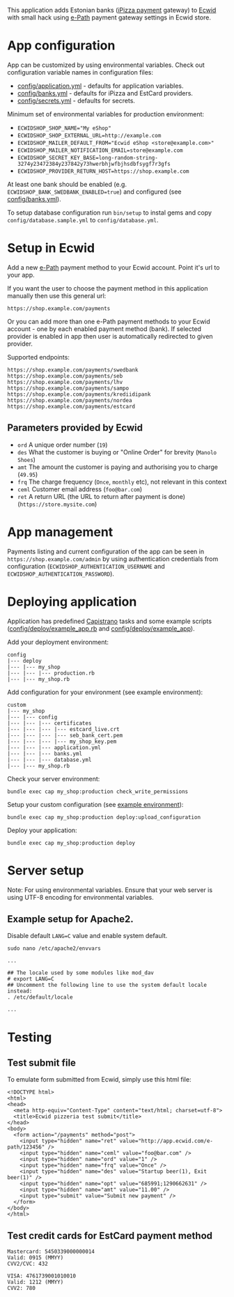 This application adds Estonian banks ([iPizza payment](https://github.com/Voog/ipizza) gateway) to [Ecwid](http://www.ecwid.com) with small hack using [e-Path](http://kb.ecwid.com/e-Path) payment gateway settings in Ecwid store.

# App configuration

App can be customized by using environmental variables. Check out configuration variable names in configuration files:

* [config/application.yml](./config/application.yml) - defaults for application variables.
* [config/banks.yml](./config/banks.yml) - defaults for iPizza and EstCard providers.
* [config/secrets.yml](./config/secrets.yml) - defaults for secrets.

Minimum set of environmental variables for production environment:

* `ECWIDSHOP_SHOP_NAME="My eShop"`
* `ECWIDSHOP_SHOP_EXTERNAL_URL=http://example.com`
* `ECWIDSHOP_MAILER_DEFAULT_FROM="Ecwid eShop <store@example.com>"`
* `ECWIDSHOP_MAILER_NOTIFICATION_EMAIL=store@example.com`
* `ECWIDSHOP_SECRET_KEY_BASE=long-random-string-3274y23472384y237842y73hwerbhjwfbjhsdbfsygf7r3gfs`
* `ECWIDSHOP_PROVIDER_RETURN_HOST=https://shop.example.com`

At least one bank should be enabled (e.g. `ECWIDSHOP_BANK_SWEDBANK_ENABLED=true`) and configured (see [config/banks.yml](./config/banks.yml)).

To setup database configuration run `bin/setup` to instal gems and copy `config/database.sample.yml` to `config/database.yml`.

# Setup in Ecwid

Add a new [e-Path](http://kb.ecwid.com/e-Path) payment method to your Ecwid account. Point it's url to your app.

If you want the user to choose the payment method in this application manually then use this general url:

```
https://shop.example.com/payments
```

Or you can add more than one e-Path payment methods to your Ecwid account - one by each enabled payment method (bank). If selected provider is enabled in app then user is automatically redirected to given provider.

Supported endpoints:

```
https://shop.example.com/payments/swedbank
https://shop.example.com/payments/seb
https://shop.example.com/payments/lhv
https://shop.example.com/payments/sampo
https://shop.example.com/payments/krediidipank
https://shop.example.com/payments/nordea
https://shop.example.com/payments/estcard
```

## Parameters provided by Ecwid

* `ord` A unique order number (`19`)
* `des` What the customer is buying or "Online Order" for brevity (`Manolo Shoes`)
* `amt` The amount the customer is paying and authorising you to charge (`49.95`)
* `frq` The charge frequency (`Once`, `monthly` etc), not relevant in this context
* `ceml` Customer email address (`foo@bar.com`)
* `ret` A return URL (the URL to return after payment is done) (`https://store.mysite.com`)

# App management

Payments listing and current configuration of the app can be seen in `https://shop.example.com/admin` by using authentication credentials from configuration (`ECWIDSHOP_AUTHENTICATION_USERNAME` and `ECWIDSHOP_AUTHENTICATION_PASSWORD`).

# Deploying application

Application has predefined [Capistrano](https://github.com/capistrano) tasks and some example scripts ([config/deploy/example_app.rb](./config/deploy/example_app.rb) and [config/deploy/example_app](./config/deploy/example_app)).

Add your deployment environment:

```
config
|--- deploy
|--- |--- my_shop
|--- |--- |--- production.rb
|--- |--- my_shop.rb
```

Add configuration for your environment (see example environment):

```
custom
|--- my_shop
|--- |--- config
|--- |--- |--- certificates
|--- |--- |--- |--- estcard_live.crt
|--- |--- |--- |--- seb_bank_cert.pem
|--- |--- |--- |--- my_shop_key.pem
|--- |--- |--- application.yml
|--- |--- |--- banks.yml
|--- |--- |--- database.yml
|--- |--- my_shop.rb
```

Check your server environment:

```
bundle exec cap my_shop:production check_write_permissions
```

Setup your custom configuration (see [example environment](./config/deploy/example_app.rb)):

```
bundle exec cap my_shop:production deploy:upload_configuration
```

Deploy your application:

```
bundle exec cap my_shop:production deploy
```

# Server setup

Note: For using environmental variables. Ensure that your web server is using UTF-8 encoding for environmental variables.

## Example setup for Apache2.

Disable default `LANG=C` value and enable system default.

```
sudo nano /etc/apache2/envvars
```

```
...

## The locale used by some modules like mod_dav
# export LANG=C
## Uncomment the following line to use the system default locale instead:
. /etc/default/locale

...
```

# Testing

## Test submit file

To emulate form submitted from Ecwid, simply use this html file:

```
<!DOCTYPE html>
<html>
<head>
  <meta http-equiv="Content-Type" content="text/html; charset=utf-8">
  <title>Ecwid pizzeria test submit</title>
</head>
<body>
  <form action="/payments" method="post">
    <input type="hidden" name="ret" value="http://app.ecwid.com/e-path/123456" />
    <input type="hidden" name="ceml" value="foo@bar.com" />
    <input type="hidden" name="ord" value="1" />
    <input type="hidden" name="frq" value="Once" />
    <input type="hidden" name="des" value="Startup beer(1), Exit beer(1)" />
    <input type="hidden" name="opt" value="685991;1290662631" />
    <input type="hidden" name="amt" value="11.00" />
    <input type="submit" value="Submit new payment" />
  </form>
</body>
</html>
```

## Test credit cards for EstCard payment method

```
Mastercard: 5450339000000014
Valid: 0915 (MMYY)
CVV2/CVC: 432

VISA: 4761739001010010
Valid: 1212 (MMYY)
CVV2: 780
```
